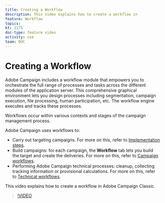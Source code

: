 ```yaml
---
title: Creating a Workflow
description: This video explains how to create a workflow in 
feature: Workflow
topics: 
kt: 2175
doc-type: feature video
activity: use
team: DOC
---
```


# Creating a Workflow

Adobe Campaign includes a workflow module that empowers you to orchestrate the full range of processes and tasks across the different modules of the application server. This comprehensive graphical environment lets you design processes including segmentation, campaign execution, file processing, human participation, etc. The workflow engine executes and tracks these processes.

Workflows occur within various contexts and stages of the campaign management process.

Adobe Campaign uses workflows to:

* Carry out targeting campaigns. For more on this, refer to [Implementation steps](https://docs.adobe.com/content/help/en/campaign-classic/using/automating-with-workflows/general-operation/building-a-workflow.html#Implementation_steps_).
* Build campaigns: for each campaign, the **Workflow** tab lets you build the target and create the deliveries. For more on this, refer to [Campaign workflows](https://docs.adobe.com/content/help/en/campaign-classic/using/automating-with-workflows/general-operation/building-a-workflow.html#campaign-workflows).
* Performing Adobe Campaign technical processes: cleanup, collecting tracking information or provisional calculations. For more on this, refer to [Technical workflows](https://docs.adobe.com/content/help/en/campaign-classic/using/automating-with-workflows/general-operation/building-a-workflow.html#technical-workflows).

This video explains how to create a workflow in Adobe Campaign Classic.

>[!VIDEO](https://video.tv.adobe.com/v/25559?quality=12)
